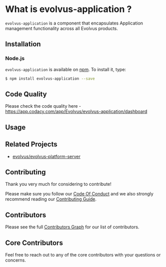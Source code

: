 # What is evolvus-application ?

`evolvus-application` is a component that encapsulates Application management functionality across all Evolvus products.

## Installation

### Node.js
`evolvus-application` is available on [npm](http://npmjs.org). To install it, type:

```bash
$ npm install evolvus-application --save
```

## Code Quality
Please check the code quality here - https://app.codacy.com/app/Evolvus/evolvus-application/dashboard
## Usage


## Related Projects
- [evolvus/evolvus-platform-server](https://github.com/Evolvus/evolvus-platform-server)

## Contributing
Thank you very much for considering to contribute!

Please make sure you follow our [Code Of Conduct](CODE_OF_CONDUCT.md) and we also strongly recommend reading our [Contributing Guide](CONTRIBUTING.md).


## Contributors

Please see the full [Contributors Graph](https://github.com/evolvus/evolvus-application/graphs/contributors) for our list of contributors.

## Core Contributors

Feel free to reach out to any of the core contributors with your questions or
concerns.
